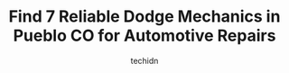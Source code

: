 ---
layout: ampstory
image: https://images.unsplash.com/photo-1639928204495-14caa69ed1b5?ixlib=rb-4.0.3&ixid=MnwxMjA3fDB8MHxwaG90by1wYWdlfHx8fGVufDB8fHx8&auto=format&fit=crop&w=640&h=853&q=80
author: techidn
featured: false
description: If youre in need of trustworthy and skilled Dodge Mechanic in Pueblo CO, USA, youll be pleased to discover the 7 best Dodge Mechanic in town. Their expertise and commitment to customer sat
title: Find 7 Reliable Dodge Mechanics in Pueblo CO for Automotive Repairs
cover:
   title: Find 7 Reliable Dodge Mechanics in Pueblo CO for Automotive Repairs
   subtitle: Rickpate
   background: https://images.unsplash.com/photo-1639928204495-14caa69ed1b5?ixlib=rb-4.0.3&ixid=MnwxMjA3fDB8MHxwaG90by1wYWdlfHx8fGVufDB8fHx8&auto=format&fit=crop&w=640&h=853&q=80

pages: 
 - layout: thirds
   top: <h1>#1 Brakes Plus</h1>
   bottom: "<p>I absolutely love bringing my vehicle to these guys!!  Theyre wonderful.  I would recommend them highly!!   Terry and Tom are Phenomenal.   Honesty is what I get every t</p>"
   background: https://www.knot35.com/toplist/wp-content/uploads/2023/06/best-dodge-mechanic-1-in-pueblo-co-1685833286.jpeg
   backgroundblur: true
 - layout: thirds
   top: <h1>#2 Meineke Car Care Center</h1>
   bottom: "<p>515 N Grand Ave, Pueblo, CO 81003, United States</p>"
   background: https://www.knot35.com/toplist/wp-content/uploads/2023/06/best-dodge-mechanic-2-in-pueblo-co-1685833287.jpeg
   cta:
      link: https://www.knot35.com/toplist/find-7-reliable-dodge-mechanics-in-pueblo-co-for-automotive-repairs/
      text: Find 7 Reliable Dodge Mechanics in Pueblo CO for Automotive Repairs
 - layout: thirds
   top: <h1>#3 Muellers Auto Inc</h1>
   bottom: "<p>1509 E 19th St, Pueblo, CO 81001, United States</p>"
   background: https://www.knot35.com/toplist/wp-content/uploads/2023/06/best-dodge-mechanic-3-in-pueblo-co-1685833287.jpeg
   cta:
      link: https://www.knot35.com/toplist/find-7-reliable-dodge-mechanics-in-pueblo-co-for-automotive-repairs/
      text: Find 7 Reliable Dodge Mechanics in Pueblo CO for Automotive Repairs
 - layout: thirds
   top: <h1>#4 AutoWorld LLC</h1>
   bottom: "<p>2825 US-50, Pueblo, CO 81008, United States</p>"
   background: https://images.unsplash.com/photo-1618556658017-fd9c732d1360?ixlib=rb-4.0.3&ixid=MnwxMjA3fDB8MHxwaG90by1wYWdlfHx8fGVufDB8fHx8&auto=format&fit=crop&w=640&h=853&q=80
   cta:
      link: https://www.knot35.com/toplist/find-7-reliable-dodge-mechanics-in-pueblo-co-for-automotive-repairs/
      text: Find 7 Reliable Dodge Mechanics in Pueblo CO for Automotive Repairs
 - layout: thirds
   top: <h1>#5 Jeremys Garage LLC</h1>
   bottom: "<p>716 E Industrial Blvd, Pueblo, CO 81007, United States</p>"
   background: https://images.unsplash.com/photo-1618005182384-a83a8bd57fbe?ixlib=rb-4.0.3&ixid=MnwxMjA3fDB8MHxwaG90by1wYWdlfHx8fGVufDB8fHx8&auto=format&fit=crop&w=640&h=853&q=80
   cta:
      link: https://www.knot35.com/toplist/find-7-reliable-dodge-mechanics-in-pueblo-co-for-automotive-repairs/
      text: Find 7 Reliable Dodge Mechanics in Pueblo CO for Automotive Repairs
 - layout: thirds
   top: <h1>#6 Geared Up Auto Care LLC</h1>
   bottom: "<p>421 N Grand Ave, Pueblo, CO 81003, United States</p>"
   background: https://images.unsplash.com/photo-1541356665065-22676f35dd40?ixlib=rb-4.0.3&ixid=MnwxMjA3fDB8MHxwaG90by1wYWdlfHx8fGVufDB8fHx8&auto=format&fit=crop&w=640&h=853&q=80
   cta:
      link: https://www.knot35.com/toplist/find-7-reliable-dodge-mechanics-in-pueblo-co-for-automotive-repairs/
      text: Find 7 Reliable Dodge Mechanics in Pueblo CO for Automotive Repairs
 - layout: thirds
   top: <h1>#7 Noricks Auto Service</h1>
   bottom: "<p>422 W 6th St, Pueblo, CO 81003, United States</p>"
   background: https://images.unsplash.com/photo-1564951434112-64d74cc2a2d7?ixlib=rb-4.0.3&ixid=MnwxMjA3fDB8MHxwaG90by1wYWdlfHx8fGVufDB8fHx8&auto=format&fit=crop&w=640&h=853&q=80
   cta:
      link: https://www.knot35.com/toplist/find-7-reliable-dodge-mechanics-in-pueblo-co-for-automotive-repairs/
      text: Find 7 Reliable Dodge Mechanics in Pueblo CO for Automotive Repairs
 - layout: thirds
   middle: Continue reading...
   background: https://images.unsplash.com/photo-1595364397663-fca4f075d796?ixlib=rb-4.0.3&ixid=MnwxMjA3fDB8MHxwaG90by1wYWdlfHx8fGVufDB8fHx8&auto=format&fit=crop&w=640&h=853&q=80
   cta:
      link: https://www.knot35.com/toplist/find-7-reliable-dodge-mechanics-in-pueblo-co-for-automotive-repairs/
      text: Find 7 Reliable Dodge Mechanics in Pueblo CO for Automotive Repairs
      
---